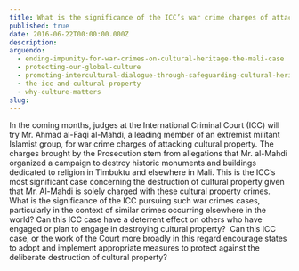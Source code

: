 ```yaml
---
title: What is the significance of the ICC’s war crime charges of attacks on cultural property in Mali?
published: true
date: 2016-06-22T00:00:00.000Z
description:
arguendo:
  - ending-impunity-for-war-crimes-on-cultural-heritage-the-mali-case
  - protecting-our-global-culture
  - promoting-intercultural-dialogue-through-safeguarding-cultural-heritage
  - the-icc-and-cultural-property
  - why-culture-matters
slug:
---
```



In the coming months, judges at the International Criminal Court (ICC) will try Mr. Ahmad al-Faqi al-Mahdi, a leading member of an extremist militant Islamist group, for war crime charges of attacking cultural property. The charges brought by the Prosecution stem from allegations that Mr. al-Mahdi organized a campaign to destroy historic monuments and buildings dedicated to religion in Timbuktu and elsewhere in Mali. This is the ICC’s most significant case concerning the destruction of cultural property given that Mr. Al-Mahdi is solely charged with these cultural property crimes. What is the significance of the ICC pursuing such war crimes cases, particularly in the context of similar crimes occurring elsewhere in the world? Can this ICC case have a deterrent effect on others who have engaged or plan to engage in destroying cultural property?&nbsp; Can this ICC case, or the work of the Court more broadly in this regard encourage states to adopt and implement appropriate measures to protect against the deliberate destruction of cultural property?